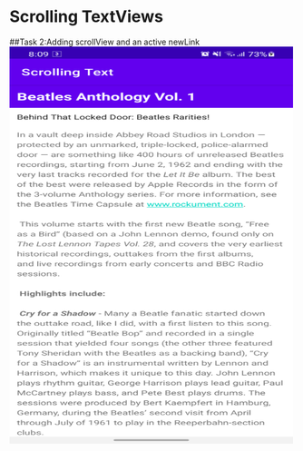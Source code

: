 Scrolling TextViews
=========================
##Task 2:Adding scrollView and an active newLink
<img height="700" width="500" src="Screenshoots/task2.png">